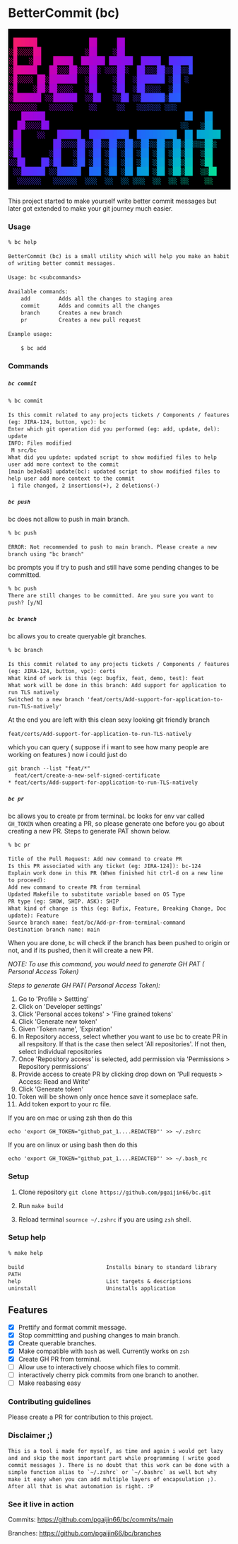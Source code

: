 # BetterCommit (bc)

![better-commit](assets/banner.png)

This project started to make yourself write better commit messages but later got extended to make your git journey much easier.

### Usage

```
% bc help

BetterCommit (bc) is a small utility which will help you make an habit of writing better commit messages.

Usage: bc <subcommands>

Available commands:
    add         Adds all the changes to staging area
    commit      Adds and commits all the changes
    branch      Creates a new branch
    pr          Creates a new pull request

Example usage:

    $ bc add

```

### Commands

##### `bc commit`
```
% bc commit

Is this commit related to any projects tickets / Components / features (eg: JIRA-124, button, vpc): bc
Enter which git operation did you performed (eg: add, update, del): update
INFO: Files modified
 M src/bc
What did you update: updated script to show modified files to help user add more context to the commit
[main be3e6a8] update(bc): updated script to show modified files to help user add more context to the commit
 1 file changed, 2 insertions(+), 2 deletions(-)
```

##### `bc push`

bc does not allow to push in main branch.
```
% bc push

ERROR: Not recommended to push to main branch. Please create a new branch using "bc branch"
```

bc prompts you if try to push and still have some pending changes to be committed.

```
% bc push
There are still changes to be committed. Are you sure you want to push? [y/N]

```

##### `bc branch`

bc allows you to create queryable git branches.

```
% bc branch

Is this commit related to any projects tickets / Components / features (eg: JIRA-124, button, vpc): certs
What kind of work is this (eg: bugfix, feat, demo, test): feat
What work will be done in this branch: Add support for application to run TLS natively
Switched to a new branch 'feat/certs/Add-support-for-application-to-run-TLS-natively'
```

At the end you are left with this clean sexy looking git friendly branch

`feat/certs/Add-support-for-application-to-run-TLS-natively`

which you can query ( suppose if i want to see how many people are working on features ) now i could just do

```
git branch --list "feat/*"
  feat/cert/create-a-new-self-signed-certificate
* feat/certs/Add-support-for-application-to-run-TLS-natively
```

##### `bc pr`

bc allows you to create pr from terminal. bc looks for env var called `GH_TOKEN` when creating a PR, so please generate one before you go about creating a new PR. Steps to generate PAT shown below.

```
% bc pr

Title of the Pull Request: Add new command to create PR
Is this PR associated with any ticket (eg: JIRA-124]): bc-124
Explain work done in this PR (When finished hit ctrl-d on a new line to proceed):
Add new command to create PR from terminal
Updated Makefile to substitute variable based on OS Type
PR type (eg: SHOW, SHIP. ASK): SHIP
What kind of change is this (eg: Bufix, Feature, Breaking Change, Doc update): Feature
Source branch name: feat/bc/Add-pr-from-terminal-command
Destination branch name: main
```

When you are done, `bc` will check if the branch has been pushed to origin or not, and if its pushed, then it will create a new PR.

*NOTE: To use this command, you would need to generate GH PAT ( Personal Access Token)*

*Steps to generate GH PAT( Personal Access Token):*

1. Go to 'Profile > Settting'
2. Click on 'Developer settings'
3. Click 'Personal acces tokens' > 'Fine grained tokens'
4. Click 'Generate new token'
5. Given 'Token name', 'Expiration'
6. In Repository access, select whether you want to use bc to create PR in all respsitory. If that is the case then select 'All repositories'. If not then, select individual repositories
7. Once 'Repository access' is selected, add permission via 'Permissions > Repository permissions'
8. Provide access to create PR by clicking drop down on 'Pull requests > Access: Read and Write' 
9. Click 'Generate token'
10. Token will be shown only once hence save it someplace safe.
11. Add token export to your rc file.

If you are on mac or using zsh then do this
```shell
echo 'export GH_TOKEN="github_pat_1....REDACTED"' >> ~/.zshrc
```

If you are on linux or using bash then do this
```shell
echo 'export GH_TOKEN="github_pat_1....REDACTED"' >> ~/.bash_rc
```

### Setup

1. Clone repository `git clone https://github.com/pgaijin66/bc.git`

2. Run `make build`

3. Reload terminal `sournce ~/.zshrc` if you are using `zsh` shell.


### Setup help
```
% make help

build                          Installs binary to standard library PATH
help                           List targets & descriptions
uninstall                      Uninstalls application
```


## Features

- [X] Prettify and format commit message.
- [X] Stop committting and pushing changes to main branch.
- [X] Create querable branches.
- [X] Make compatible with `bash` as well. Currently works on `zsh` 
- [X] Create GH PR from terminal.
- [ ] Allow use to interactively choose which files to commit.
- [ ] interactively cherry pick commits from one branch to another.
- [ ] Make reabasing easy

### Contributing guidelines

Please create a PR for contribution to this project.

### Disclaimer ;)

```
This is a tool i made for myself, as time and again i would get lazy and and skip the most important part while programming ( write good commit messages ). There is no doubt that this work can be done with a simple function alias to `~/.zshrc` or `~/.bashrc` as well but why make it easy when you can add multiple layers of encapsulation ;). After all that is what automation is right. :P 
```


### See it live in action

Commits: https://github.com/pgaijin66/bc/commits/main

Branches: https://github.com/pgaijin66/bc/branches